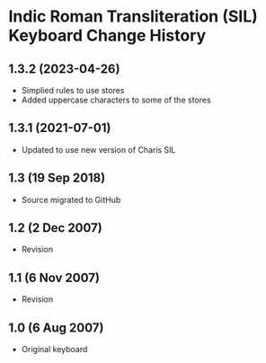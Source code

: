 Indic Roman Transliteration (SIL) Keyboard Change History
=======================

1.3.2 (2023-04-26)
----------------
* Simplied rules to use stores
* Added uppercase characters to some of the stores

1.3.1 (2021-07-01)
----------------
* Updated to use new version of Charis SIL

1.3 (19 Sep 2018)
-----------------
* Source migrated to GitHub

1.2 (2 Dec 2007)
-----------------
* Revision

1.1 (6 Nov 2007)
-----------------
* Revision

1.0 (6 Aug 2007)
-----------------
* Original keyboard

